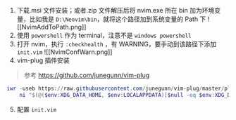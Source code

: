 1. 下载.msi 文件安装；或者.zip 文件解压后将 nvim.exe 所在 bin 加为环境变量，比如我是 `D:\Neovim\bin`，就将这个路径加到系统变量的 Path 下
 ![[NvimAddToPath.png]]
2. 使用 `powershell` 作为 terminal，注意不是 `windows powershell`
3. 打开 nvim，执行 `:checkhealth` ，有 WARNING，要手动到该路径下添加 `init.vim`
![[NvimConfWarn.png]]
4. vim-plug 插件安装
> 参考 https://github.com/junegunn/vim-plug
```powershell
iwr -useb https://raw.githubusercontent.com/junegunn/vim-plug/master/plug.vim |`
    ni "$(@($env:XDG_DATA_HOME, $env:LOCALAPPDATA)[$null -eq $env:XDG_DATA_HOME])/nvim-data/site/autoload/plug.vim" -Force
```
5. 配置 `init.vim`